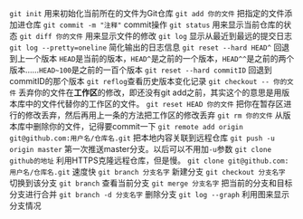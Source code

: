 `git init` 用来初始化当前所在的文件为Git仓库
`git add 你的文件` 把指定的文件添加进仓库
`git commit -m "注释"` commit操作
`git status` 用来显示当前仓库的状态
`git diff 你的文件` 用来显示文件的修改
`git log` 显示从最近到最远的提交日志
`git log --pretty=oneline` 简化输出的日志信息
`git reset --hard HEAD^` 回退到上一个版本
`HEAD`是当前的版本，`HEAD^`是之前的一个版本，`HEAD^^`是之前的两个版本……`HEAD~100`是之前的一百个版本
`git reset --hard commitID` 回退到commitID的那个版本
`git reflog`查看历史版本变化记录
`git checkout -- 你的文件` 丢弃你的文件在**工作区**的修改，即还没有git add之前，其实这个的意思是用版本库中的文件代替你的工作区的文件。
`git reset HEAD 你的文件` 把你在暂存区进行的修改丢弃，然后再用上一条的方法把工作区的修改丢弃
`git rm 你的文件` 从版本库中删除你的文件，记得要commit一下
`git remote add origin git@github.com:用户名/仓库名.git` 把本地内容关联到远程仓库
`git push -u origin master` 第一次推送master分支。以后可以不用加`-u`参数
`git clone github的地址` 利用HTTPS克隆远程仓库，但是慢。
`git clone git@github.com:用户名/仓库名.git` 速度快
`git branch 分支名字` 新建分支
`git checkout 分支名字` 切换到该分支
`git branch` 查看当前分支
`git merge 分支名字` 把当前的分支和目标分支进行合并
`git branch -d 分支名字` 删除分支
`git log --graph` 利用图来显示分支情况

